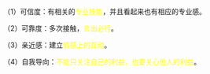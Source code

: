 （1）可信度：有相关的<font color="#ffff00">专业技能</font>，并且看起来也有相应的专业感。

（2）可靠度：多次接触，<font color="#ffff00">言出必行</font>。

（3）亲近感：建立<font color="#ffff00">情感上的互动</font>。

（4）自我导向：<font color="#ffff00">不能只关注自己的利益，也要关心他人的利益</font>。